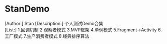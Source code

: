 # StanDemo
[Author:]
       Stan
[Description:]
       个人测试Demo合集  
[List:]
       1.回调机制
       2.观察者模式
       3.MVP框架
       4.单例模式
       5.Fragment->Activity
       6.工厂模式
       7.生产消费者模式
       8.经典排序算法

